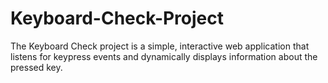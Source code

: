 # Keyboard-Check-Project
The Keyboard Check project is a simple, interactive web application that listens for keypress events and dynamically displays information about the pressed key.
